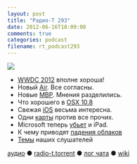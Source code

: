 ```yaml
---
layout: post
title: "Радио-Т 293"
date: 2012-06-16T18:09:00
comments: true
categories: podcast
filename: rt_podcast293
---
```

![](https://radio-t.com/images/radio-t/rt293.jpeg)

- [WWDC 2012](http://www.engadget.com/2012/06/11/wwdc-2012-keynote-roundup/) вполне хороша!
- Новый [Air]( http://www.engadget.com/2012/06/11/apple-macbook-air-refresh-2012/). Все согласны.
- Новые [MBP]( http://www.engadget.com/2012/06/11/stub-apple-unveils-new-macbook-pro-with-ivy-bridge-at-wwdc/). Мнения разделились.
- Что хорошего в [OSX 10.8]( http://www.engadget.com/2012/06/11/mountain-lion-arrives-on-macs-next-month-20-dollars/)
- Свежая [iOS]( http://www.engadget.com/2012/06/11/apple-unveils-ios-6-at-wwdc/) весьма интересна.
- Одни [карты]( http://www.engadget.com/2012/06/11/apple-officially-gives-google-maps-the-boot-launches-own-maps-a/) против все прочих.
- Microsoft теперь [убьет]( http://mashable.com/2012/06/14/microsoft-is-launching-an-ipad-killer-report/) и iPad.
- К чему приводят [падения облаков]( http://gigaom.com/cloud/heroku-stung-by-amazon-outage/)
- [Темы](http://www.radio-t.com/p/2012/06/12/prep-293/) наших слушателей

[аудио](http://cdn.radio-t.com/rt_podcast293.mp3) ● [radio-t.torrent](http://cdn.radio-t.com/torrents/rt_podcast293.mp3.torrent) ● [лог чата](http://chat.radio-t.com/logs/radio-t-293.html) ● [wiki](http://wiki.radio-t.com/%D0%92%D1%8B%D0%BF%D1%83%D1%81%D0%BA_293)<audio src="http://cdn.radio-t.com/rt_podcast293.mp3" preload="none"></audio>
